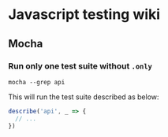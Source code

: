 # Javascript testing wiki

## Mocha

### Run only one test suite without `.only`

```
mocha --grep api
```

This will run the test suite described as below:

```js
describe('api', _ => {
  // ...
})
```
